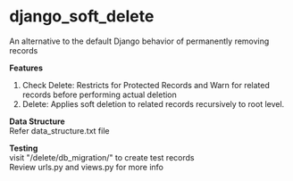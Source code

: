 # django_soft_delete
An alternative to the default Django behavior of permanently removing records

**Features**
1. Check Delete: Restricts for Protected Records and Warn for related records before performing actual deletion
2. Delete: Applies soft deletion to related records recursively to root level.

**Data Structure**  
Refer data_structure.txt file

**Testing**  
visit "/delete/db_migration/" to create test records  
Review urls.py and views.py for more info
